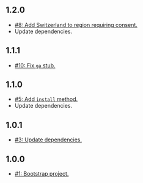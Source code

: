 ## 1.2.0
* [#8: Add Switzerland to region requiring consent.](https://github.com/haensl/google-analytics/issues/8)
* Update dependencies.

## 1.1.1
* [#10: Fix `ga` stub.](https://github.com/haensl/google-analytics/issues/10)

## 1.1.0
* [#5: Add `install` method.](https://github.com/haensl/google-analytics/issues/5)
* Update dependencies.

## 1.0.1
* [#3: Update dependencies.](https://github.com/haensl/google-analytics/issues/3)

## 1.0.0
* [#1: Bootstrap project.](https://github.com/haensl/google-analytics/issues/1)
